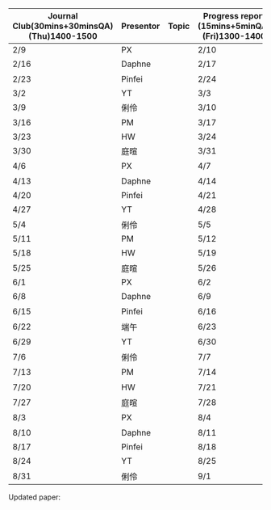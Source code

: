 
| Journal Club(30mins+30minsQA)  <br>(Thu)1400-1500 | Presentor | Topic | Progress report (15mins+5minQA)  <br>(Fri)1300-1400 | Presentor |        |        |
| ------------------------------------------------- | --------- | ----- | --------------------------------------------------- | --------- | ------ | ------ |
| 2/9                                               | PX        |       | 2/10                                                | Calvin    | HW     | Pinfei |
| 2/16                                              | Daphne    |       | 2/17                                                | 俐伶      | 郁書   | Daphne |
| 2/23                                              | Pinfei    |       | 2/24                                                | PX        | 庭暄   | YT     |
| 3/2                                               | YT        |       | 3/3                                                 | PM        | Calvin | HW     |
| 3/9                                               | 俐伶      |       | 3/10                                                | Pinfei    | 俐伶   | 郁書   |
| 3/16                                              | PM        |       | 3/17                                                | Daphne    | PX     | 庭暄   |
| 3/23                                              | HW        |       | 3/24                                                | YT        | PM     | Calvin |
| 3/30                                              | 庭暄      |       | 3/31                                                | HW        | Pinfei | 俐伶   |
| 4/6                                               | PX        |       | 4/7                                                 | 郁書      | Daphne | PX     |
| 4/13                                              | Daphne    |       | 4/14                                                | 庭暄      | YT     | PM     |
| 4/20                                              | Pinfei    |       | 4/21                                                | Calvin    | HW     | Pinfei |
| 4/27                                              | YT        |       | 4/28                                                | 俐伶      | 郁書   | Daphne |
| 5/4                                               | 俐伶      |       | 5/5                                                 | PX        | 庭暄   | YT     |
| 5/11                                              | PM        |       | 5/12                                                | PM        | Calvin | HW     |
| 5/18                                              | HW        |       | 5/19                                                | Pinfei    | 俐伶   | 郁書   |
| 5/25                                              | 庭暄      |       | 5/26                                                | Daphne    | PX     | 庭暄   |
| 6/1                                               | PX        |       | 6/2                                                 | YT        | PM     | Calvin |
| 6/8                                               | Daphne    |       | 6/9                                                 | HW        | Pinfei | 俐伶   |
| 6/15                                              | Pinfei    |       | 6/16                                                | 郁書      | Daphne | PX     |
| 6/22                                              | 端午      |       | 6/23                                                | 端午      | 端午   | 端午   |
| 6/29                                              | YT        |       | 6/30                                                | 庭暄      | YT     | PM     |
| 7/6                                               | 俐伶      |       | 7/7                                                 | Calvin    | HW     | Pinfei |
| 7/13                                              | PM        |       | 7/14                                                | 俐伶      | 郁書   | Daphne |
| 7/20                                              | HW        |       | 7/21                                                | PX        | 庭暄   | YT     |
| 7/27                                              | 庭暄      |       | 7/28                                                | PM        | Calvin | HW     |
| 8/3                                               | PX        |       | 8/4                                                 | Pinfei    | 俐伶   | 郁書   |
| 8/10                                              | Daphne    |       | 8/11                                                | Daphne    | PX     | 庭暄   |
| 8/17                                              | Pinfei    |       | 8/18                                                | YT        | PM     | Calvin |
| 8/24                                              | YT        |       | 8/25                                                | HW        | Pinfei | 俐伶   |
| 8/31                                              | 俐伶      |       | 9/1                                                 | 郁書      | Daphne | PX     |

Updated paper:  <br> 